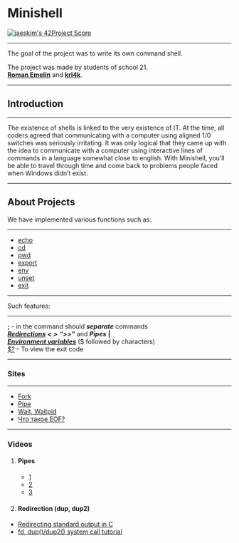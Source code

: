 # Minishell

[![jaeskim's 42Project Score](https://badge42.herokuapp.com/api/project/fgrisell/minishell)](https://github.com/JaeSeoKim/badge42)

---
The goal of the project was to write its own command shell.


The project was made by students of school 21.
</br>
[**Roman Emelin**](https://github.com/RomanEmelin) and 
[**krl4k**](https://github.com/krl4k).

---
## Introduction

---
The existence of shells is linked to the very existence of IT. At the time, all coders agreed that communicating with a computer using aligned 1/0 switches was seriously irritating. It was only logical that they came up with the idea to communicate with a computer using interactive lines of commands in a language somewhat close to english.
With Minishell, you’ll be able to travel through time and come back to problems people faced when Windows didn’t exist.

---
## About Projects


<dl>
  <dt>We have implemented various functions such as: </dt>
</dl>

---

  * [echo](https://losst.ru/komanda-echo-v-linux)
  * [cd](https://losst.ru/komanda-cd-linux)
  * [pwd](https://losst.ru/komanda-pwd-linux)
  * [export](https://linux-faq.ru/page/komanda-export)
  * [env](https://linux-faq.ru/page/komanda-env)
  * [unset](https://www.opennet.ru/man.shtml?topic=unset&category=1&russian=5)
  * [exit](https://linux-faq.ru/page/komanda-exit)

---

<dl>
  <dt>Such features:</dt>
</dl>

---
****;****  - in the command should **_separate_** commands
<br/>
[**_Redirections_**](https://ru.wikipedia.org/wiki/%D0%9F%D0%B5%D1%80%D0%B5%D0%BD%D0%B0%D0%BF%D1%80%D0%B0%D0%B2%D0%BB%D0%B5%D0%BD%D0%B8%D0%B5_%D0%B2%D0%B2%D0%BE%D0%B4%D0%B0-%D0%B2%D1%8B%D0%B2%D0%BE%D0%B4%D0%B0) ***<*** ***>*** ***“>>”*** and **_Pipes_** **|**
<br/>
[**_Environment variables_**](https://losst.ru/peremennye-okruzheniya-v-linux) ($ followed by characters)
<br/>
[$?](https://www.opennet.ru/docs/RUS/bash_scripting_guide/c2105.html) - To view the exit code 

    
---


### Sites

---
  * [Fork]()
  * [Pipe]()
  * [Wait, Waitpid]()
  * [Что такое EOF?](https://habr.com/ru/company/ruvds/blog/491700/)
---

### Videos

1. #### Pipes
   * [1](https://www.youtube.com/watch?v=Mqb2dVRe0uo&t=1s&ab_channel=CodeVault)
   * [2](https://www.youtube.com/watch?v=uHH7nHkgZ4w&ab_channel=holidaylvr)
   * [3](https://www.youtube.com/watch?v=6u_iPGVkfZ4&ab_channel=CodeVault)

2. #### Redirection (dup, dup2)
  * [Redirecting standard output in C](https://www.youtube.com/watch?v=5fnVr-zH-SE&t=130s&ab_channel=CodeVault)
  * [fd, dup()/dup2() system call tutorial](https://www.youtube.com/watch?v=EqndHT606Tw&ab_channel=holidaylvr)
